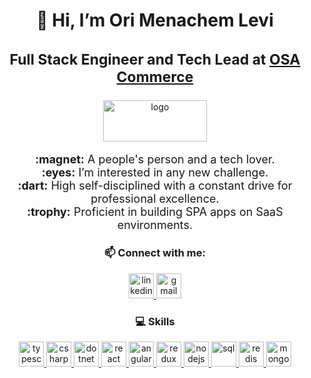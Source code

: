<h1 align="center">👋 Hi, I’m Ori Menachem Levi</h1>

<h3 align="center" style="font-size: 23px;">
  Full Stack Engineer and Tech Lead at 
  <a href="https://osacommerce.com/" target="_blank">OSA Commerce</a>
</h3>

<p align="center">
  <a href="https://osacommerce.com/" target="_blank">
    <img
      width="166"
      height="66"
      alt="logo"
      src="https://github.com/user-attachments/assets/14d41001-82c2-40d7-8992-8ed778fdb2ea"
    />
  </a>
</p>

<p align="center" style="font-size: 18px;">
  <b>:magnet:</b> A people's person and a tech lover.<br />
  <b>:eyes:</b> I’m interested in any new challenge.<br />
  <b>:dart:</b> High self-disciplined with a constant drive for professional excellence.<br />
  <b>:trophy:</b> Proficient in building SPA apps on SaaS environments.
</p>

<h3 align="center">📫 Connect with me:</h3>
<p align="center">
  <a href="https://www.linkedin.com/in/ori-m-levi/" target="_blank">
    <img
      width="40"
      height="40"
      alt="linkedin"
      src="https://github.com/user-attachments/assets/0698f33c-4a0c-44b0-a3d8-ac5543b7b979"
    />
  </a>
  <a href="mailto:oriml.dev@gmail.com" target="_blank">
    <img
      width="40"
      height="40"
      alt="gmail"
      src="https://github.com/user-attachments/assets/52fd7a92-2e74-4f16-8037-59a65574d4f0"
    />
  </a>
</p>

<h3 align="center">💻 Skills</h3>
<p align="center">
  <a href="https://www.typescriptlang.org/">
    <img
      width="40"
      height="40"
      alt="typescript"
      src="https://github.com/user-attachments/assets/916bbbce-26cf-4657-925f-4e9fd09eb59a"
    />
  </a>

  <a href="https://learn.microsoft.com/en-us/dotnet/csharp/">
    <img
      width="40"
      height="40"
      alt="csharp"
      src="https://github.com/user-attachments/assets/b4819058-bb30-47f5-a405-dd3da7f8ddf9"
    />
  </a>

  <a href="https://dotnet.microsoft.com/">
    <img
      width="40"
      height="40"
      alt="dotnet"
      src="https://github.com/user-attachments/assets/eedc0e6c-fdde-4198-a09a-e86bcc02e8c1"
    />
  </a>

  <a href="https://reactjs.org/">
    <img
      width="40"
      height="40"
      alt="react"
      src="https://github.com/user-attachments/assets/61b37503-c801-4c79-855d-f4aaa8ad0e35"
    />
  </a>

  <a href="https://angular.io/">
    <img
      width="40"
      height="40"
      alt="angular"
      src="https://github.com/user-attachments/assets/be81eb1f-b259-4e21-a521-ea8b3a01f3b6"
    />
  </a>

  <a href="https://redux.js.org/">
    <img
      width="40"
      height="40"
      alt="redux"
      src="https://github.com/user-attachments/assets/71324f49-ba88-4237-bdc8-aa38329cd475"
    />
  </a>

  <a href="https://nodejs.org/en/">
    <img
      width="40"
      height="40"
      alt="nodejs"
      src="https://github.com/user-attachments/assets/61fde455-8a0c-417e-973e-4d387afd09b9"
    />
  </a>

  <a href="https://en.wikipedia.org/wiki/SQL">
    <img
      width="40"
      height="40"
      alt="sql"
      src="https://github.com/user-attachments/assets/cae7d974-713c-439b-bdf9-7a658e4317f8"
    />
  </a>

  <a href="https://redis.io/">
    <img
      width="40"
      height="40"
      alt="redis"
      src="https://github.com/user-attachments/assets/d4420a2a-3239-4821-be63-e66aedec195d"
    />
  </a>

  <a href="https://www.mongodb.com/">
    <img
      width="40"
      height="40"
      alt="mongodb"
      src="https://github.com/user-attachments/assets/c9145fd8-5f36-4279-9f3f-b718305aa066"
    />
  </a>
</p>
